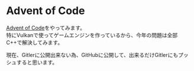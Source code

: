 # Advent of Code

[Advent of Code](https://adventofcode.com/2024)をやってみます。\
特にVulkanで使ってゲームエンジンを作っているから、今年の問題は全部C++で解決してみます。

現在、Gitlerに公開出来ない為、GitHubに公開して、出来るだけGitlerにもプッシュすると思います。
